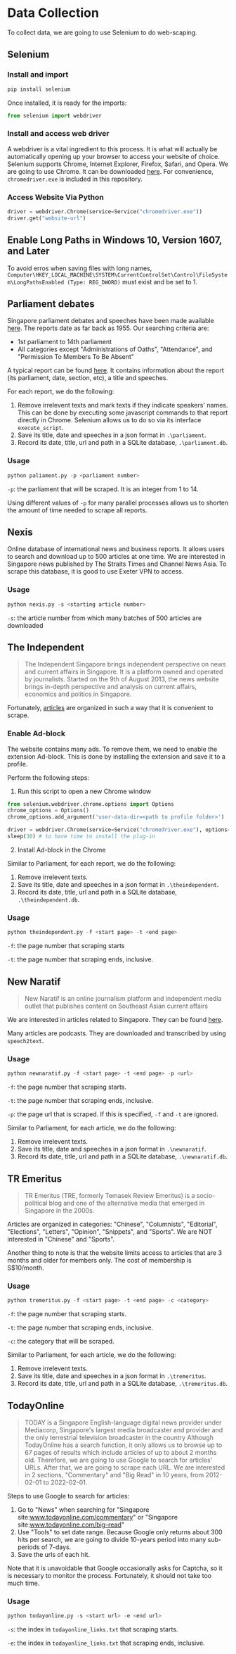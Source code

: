 # Data Collection
To collect data, we are going to use Selenium to do web-scaping.

## Selenium
### Install and import
```py
pip install selenium
```
Once installed, it is ready for the imports:
```py
from selenium import webdriver
```
### Install and access web driver
A webdriver is a vital ingredient to this process. It is what will actually be automatically opening up your browser to access your website of choice. Selenium supports Chrome, Internet Explorer, Firefox, Safari, and Opera. We are going to use Chrome. It can be downloaded [here](https://chromedriver.chromium.org/downloads). For convenience, `chromedriver.exe` is included in this repository. 

### Access Website Via Python
```py
driver = webdriver.Chrome(service=Service("chromedriver.exe"))
driver.get("website-url")
```

## Enable Long Paths in Windows 10, Version 1607, and Later
To avoid erros when saving files with long names, `Computer\HKEY_LOCAL_MACHINE\SYSTEM\CurrentControlSet\Control\FileSystem\LongPathsEnabled (Type: REG_DWORD)` must exist and be set to 1.

## Parliament debates
Singapore parliament debates and speeches have been made available [here](https://sprs.parl.gov.sg/search/home). The reports date as far back as 1955. Our searching criteria are:
* 1st parliament to 14th parliament
* All categories except "Administrations of Oaths", "Attendance", and "Permission To Members To Be Absent"

A typical report can be found [here](https://sprs.parl.gov.sg/search/topic?reportid=010_19910729_S0006_T0031). It contains information about the report (its parliament, date, section, etc), a title and speeches.

For each report, we do the following:
1. Remove irrelevent texts and mark texts if they indicate speakers' names. This can be done by executing some javascript commands to that report directly in Chrome. Selenium allows us to do so via its interface `execute_script`. 
2. Save its title, date and speeches in a json format in `.\parliament`.
3. Record its date, title, url and path in a SQLite database, `.\parliament.db`.

### Usage
```py
python paliament.py -p <parliament number>
```
`-p`: the parliament that will be scraped. It is an integer from 1 to 14.

Using different values of `-p` for many parallel processes allows us to shorten the amount of time needed to scrape all reports.

## Nexis
Online database of international news and business reports. It allows users to search and download up to 500 articles at one time. We are interested in Singapore news published by The Straits Times and Channel News Asia. To scrape this database, it is good to use Exeter VPN to access. 

### Usage
```py
python nexis.py -s <starting article number>
```
`-s`: the article number from which many batches of 500 articles are downloaded

## The Independent
> The Independent Singapore brings independent perspective on news and current affairs in Singapore. It is a platform owned and operated by journalists. Started on the 9th of August 2013, the news website brings in-depth perspective and analysis on current affairs, economics and politics in Singapore. 

Fortunately, [articles](https://theindependent.sg/news/singapore-news/) are organized in such a way that it is convenient to scrape. 

### Enable Ad-block
The website contains many ads. To remove them, we need to enable the extension Ad-block. This is done by installing the extension and save it to a profile.

Perform the following steps:
1. Run this script to open a new Chrome window
```py
from selenium.webdriver.chrome.options import Options
chrome_options = Options()
chrome_options.add_argument('user-data-dir=<path to profile folder>')

driver = webdriver.Chrome(service=Service("chromedriver.exe"), options=chrome_options)
sleep(30) # to have time to install the plug-in
```
2. Install Ad-block in the Chrome

Similar to Parliament, for each report, we do the following:
1. Remove irrelevent texts. 
2. Save its title, date and speeches in a json format in `.\theindependent`.
3. Record its date, title, url and path in a SQLite database, `.\theindependent.db`.

### Usage
```py
python theindependent.py -f <start page> -t <end page>
```
`-f`: the page number that scraping starts

`-t`: the page number that scraping ends, inclusive.


## New Naratif
> New Naratif is an online journalism platform and independent media outlet that publishes content on Southeast Asian current affairs

We are interested in articles related to Singapore. They can be found [here](https://newnaratif.com/?s=Singapore). 

Many articles are podcasts. They are downloaded and transcribed by using `speech2text`.

### Usage
```py
python newnaratif.py -f <start page> -t <end page> -p <url>
```
`-f`: the page number that scraping starts.

`-t`: the page number that scraping ends, inclusive.

`-p`: the page url that is scraped. If this is specified, `-f` and `-t` are ignored.

Similar to Parliament, for each article, we do the following:
1. Remove irrelevent texts. 
2. Save its title, date and speeches in a json format in `.\newnaratif`.
3. Record its date, title, url and path in a SQLite database, `.\newnaratif.db`.

## TR Emeritus
> TR Emeritus (TRE, formerly Temasek Review Emeritus) is a socio-political blog and one of the alternative media that emerged in Singapore in the 2000s.

Articles are organized in categories: "Chinese", "Columnists", "Editorial", "Elections", "Letters", "Opinion", "Snippets", and "Sports". We are NOT interested in "Chinese" and "Sports".

Another thing to note is that the website limits access to articles that are 3 months and older for members only. The cost of membership is S$10/month.

### Usage
```py
python tremeritus.py -f <start page> -t <end page> -c <category>
```
`-f`: the page number that scraping starts.

`-t`: the page number that scraping ends, inclusive.

`-c`: the category that will be scraped.

Similar to Parliament, for each article, we do the following:
1. Remove irrelevent texts. 
2. Save its title, date and speeches in a json format in `.\tremeritus`.
3. Record its date, title, url and path in a SQLite database, `.\tremeritus.db`.

## TodayOnline
> TODAY is a Singapore English-language digital news provider under Mediacorp, Singapore's largest media broadcaster and provider and the only terrestrial television broadcaster in the country
Although TodayOnline has a search function, it only allows us to browse up to 67 pages of results which include articles of up to about 2 months old.
Therefore, we are going to use Google to search for articles' URLs. After that, we are going to scrape each URL. We are interested in 2 sections, "Commentary" and "Big Read" in 10 years, from 2012-02-01 to 2022-02-01.

Steps to use Google to search for articles:
1. Go to "News" when searching for "Singapore site:www.todayonline.com/commentary" or "Singapore site:www.todayonline.com/big-read"
2. Use "Tools" to set date range. Because Google only returns about 300 hits per search, we are going to divide 10-years period into many sub-periods of 7-days.
3. Save the urls of each hit.

Note that it is unavoidable that Google occasionally asks for Captcha, so it is necessary to monitor the process. Fortunately, it should not take too much time.

### Usage
```py
python todayonline.py -s <start url> -e <end url>
```
`-s`: the index in `todayonline_links.txt` that scraping starts.

`-e`: the index in `todayonline_links.txt` that scraping ends, inclusive.